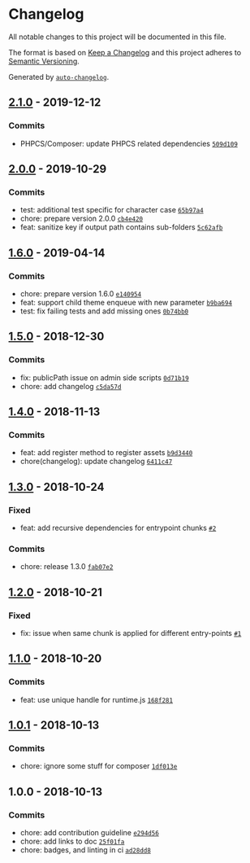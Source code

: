 # Changelog

All notable changes to this project will be documented in this file.

The format is based on [Keep a Changelog](http://keepachangelog.com/en/1.0.0/)
and this project adheres to [Semantic Versioning](http://semver.org/spec/v2.0.0.html).

Generated by [`auto-changelog`](https://github.com/CookPete/auto-changelog).

## [2.1.0](https://github.com/swashata/wpackio-enqueue/compare/2.0.0...2.1.0) - 2019-12-12

### Commits

- PHPCS/Composer: update PHPCS related dependencies [`509d109`](https://github.com/swashata/wpackio-enqueue/commit/509d10906a9c6c78d2be51e3165ff1de1a70424f)

## [2.0.0](https://github.com/swashata/wpackio-enqueue/compare/1.6.0...2.0.0) - 2019-10-29

### Commits

- test: additional test specific for character case [`65b97a4`](https://github.com/swashata/wpackio-enqueue/commit/65b97a46471676a27302de69e1521e9f18e51e5d)
- chore: prepare version 2.0.0 [`cb4e420`](https://github.com/swashata/wpackio-enqueue/commit/cb4e420a879ae4900d7336e2dcccc8dcc18aca44)
- feat: sanitize key if output path contains sub-folders [`5c62afb`](https://github.com/swashata/wpackio-enqueue/commit/5c62afb1567fbf105abae2c61ad5df12d614e85e)

## [1.6.0](https://github.com/swashata/wpackio-enqueue/compare/1.5.0...1.6.0) - 2019-04-14

### Commits

- chore: prepare version 1.6.0 [`e140954`](https://github.com/swashata/wpackio-enqueue/commit/e140954090275714843c2e33da00510d20c54638)
- feat: support child theme enqueue with new parameter [`b9ba694`](https://github.com/swashata/wpackio-enqueue/commit/b9ba694eeaec6fafaabe02b650a8eede247c0374)
- test: fix failing tests and add missing ones [`0b74bb0`](https://github.com/swashata/wpackio-enqueue/commit/0b74bb067e13e71fad4ce25bd31b677b036301e2)

## [1.5.0](https://github.com/swashata/wpackio-enqueue/compare/1.4.0...1.5.0) - 2018-12-30

### Commits

- fix: publicPath issue on admin side scripts [`0d71b19`](https://github.com/swashata/wpackio-enqueue/commit/0d71b19db112409fcf7aa478b1cf200575bc3840)
- chore: add changelog [`c5da57d`](https://github.com/swashata/wpackio-enqueue/commit/c5da57d83a137ef4a335b4a332026ff7ab25f55e)

## [1.4.0](https://github.com/swashata/wpackio-enqueue/compare/1.3.0...1.4.0) - 2018-11-13

### Commits

- feat: add register method to register assets [`b9d3440`](https://github.com/swashata/wpackio-enqueue/commit/b9d3440152374502b5b82a030c43c3d729c88979)
- chore(changelog): update changelog [`6411c47`](https://github.com/swashata/wpackio-enqueue/commit/6411c4781ed58e62f746e01d081fd1838a212edf)

## [1.3.0](https://github.com/swashata/wpackio-enqueue/compare/1.2.0...1.3.0) - 2018-10-24

### Fixed

- feat: add recursive dependencies for entrypoint chunks [`#2`](https://github.com/swashata/wpackio-enqueue/issues/2)

### Commits

- chore: release 1.3.0 [`fab07e2`](https://github.com/swashata/wpackio-enqueue/commit/fab07e22707ad0767eb18b60a35253ff1f5d22ff)

## [1.2.0](https://github.com/swashata/wpackio-enqueue/compare/1.1.0...1.2.0) - 2018-10-21

### Fixed

- fix: issue when same chunk is applied for different entry-points [`#1`](https://github.com/swashata/wpackio-enqueue/issues/1)

## [1.1.0](https://github.com/swashata/wpackio-enqueue/compare/1.0.1...1.1.0) - 2018-10-20

### Commits

- feat: use unique handle for runtime.js [`168f281`](https://github.com/swashata/wpackio-enqueue/commit/168f2816232b2eb2c2686ef51603eb253981f631)

## [1.0.1](https://github.com/swashata/wpackio-enqueue/compare/1.0.0...1.0.1) - 2018-10-13

### Commits

- chore: ignore some stuff for composer [`1df013e`](https://github.com/swashata/wpackio-enqueue/commit/1df013e09974fac27cc9f9cb28da769a44d958d8)

## 1.0.0 - 2018-10-13

### Commits

- chore: add contribution guideline [`e294d56`](https://github.com/swashata/wpackio-enqueue/commit/e294d56f79e4f719bb7ca0815fb06b045429794e)
- chore: add links to doc [`25f01fa`](https://github.com/swashata/wpackio-enqueue/commit/25f01faa73b57f7129fc1ebd02d2fa67ffaa074e)
- chore: badges, and linting in ci [`ad28dd8`](https://github.com/swashata/wpackio-enqueue/commit/ad28dd8acf23cad3cf855ef25d0bf201a52d79bc)
